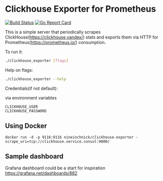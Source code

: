 # Clickhouse Exporter for Prometheus

[![Build Status](https://travis-ci.org/nineinchnick/clickhouse_exporter.svg?branch=master)](https://travis-ci.org/nineinchnick/clickhouse_exporter)
[![Go Report Card](https://goreportcard.com/badge/github.com/nineinchnick/clickhouse_exporter)](https://goreportcard.com/report/github.com/nineinchnick/clickhouse_exporter)

This is a simple server that periodically scrapes ClickHouse(https://clickhouse.yandex/) stats and exports them via HTTP for Prometheus(https://prometheus.io/)
consumption.

To run it:

```bash
./clickhouse_exporter [flags]
```

Help on flags:
```bash
./clickhouse_exporter --help
```

Credentials(if not default):

via environment variables
```
CLICKHOUSE_USER
CLICKHOUSE_PASSWORD
```

## Using Docker

```
docker run -d -p 9116:9116 nineinchnick/clickhouse-exporter -scrape_uri=tcp://clickhouse.service.consul:9000/
```
## Sample dashboard
Grafana dashboard could be a start for inspiration https://grafana.net/dashboards/882
